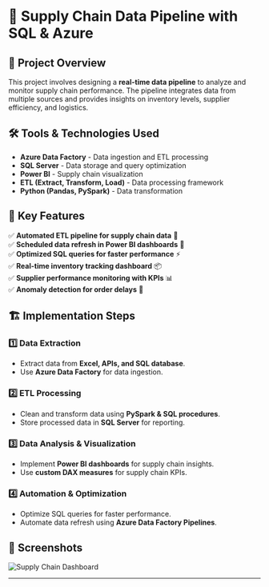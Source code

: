 # 🚀 Supply Chain Data Pipeline with SQL & Azure

## 📌 Project Overview
This project involves designing a **real-time data pipeline** to analyze and monitor supply chain performance. The pipeline integrates data from multiple sources and provides insights on inventory levels, supplier efficiency, and logistics.

## 🛠 Tools & Technologies Used
- **Azure Data Factory** - Data ingestion and ETL processing
- **SQL Server** - Data storage and query optimization
- **Power BI** - Supply chain visualization
- **ETL (Extract, Transform, Load)** - Data processing framework
- **Python (Pandas, PySpark)** - Data transformation

## 🔹 Key Features
✅ **Automated ETL pipeline for supply chain data** 🔄  
✅ **Scheduled data refresh in Power BI dashboards** 🚀  
✅ **Optimized SQL queries for faster performance** ⚡  
✅ **Real-time inventory tracking dashboard** 📦  
✅ **Supplier performance monitoring with KPIs** 📊  
✅ **Anomaly detection for order delays** 🚨  

## 🏗 Implementation Steps
### 1️⃣ Data Extraction
- Extract data from **Excel, APIs, and SQL database**.
- Use **Azure Data Factory** for data ingestion.

### 2️⃣ ETL Processing
- Clean and transform data using **PySpark & SQL procedures**.
- Store processed data in **SQL Server** for reporting.

### 3️⃣ Data Analysis & Visualization
- Implement **Power BI dashboards** for supply chain insights.
- Use **custom DAX measures** for supply chain KPIs.

### 4️⃣ Automation & Optimization
- Optimize SQL queries for faster performance.
- Automate data refresh using **Azure Data Factory Pipelines**.

## 📸 Screenshots
![Supply Chain Dashboard](path/to/image.png)

---
